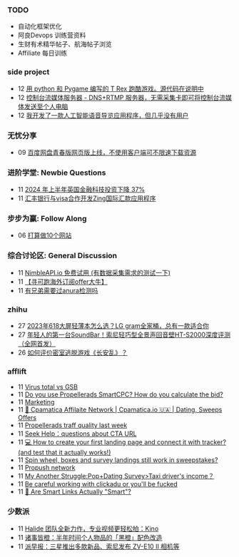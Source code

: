 ### TODO
-  自动化框架优化
-  阿良Devops 训练营资料
-  生财有术精华帖子、航海帖子浏览
-  Affiliate 每日训练

### side project
<!-- sideproject:START -->
-  12 [用 python 和 Pygame 编写的 T Rex 跑酷游戏。源代码在说明中](https://www.youtube.com/watch?v=pZySIXSelCA)
-  12 [控制台流媒体服务器 - DNS+RTMP 服务器，无需采集卡即可将控制台流媒体发送至个人电脑](https://github.com/Aioros/console-streaming-server)
-  12 [我开发了一款人工智能语音导览应用程序，但几乎没有用户](https://www.reddit.com/r/SideProject/comments/18gpp0e/ive_built_an_ai_audio_tour_app_but_have_almost_no/)<!-- sideproject:END -->


### 无忧分享
<!-- ruyo:START -->
-  09 [百度网盘青春版网页版上线，不使用客户端可不限速下载资源](https://51.ruyo.net/18709.html)<!-- ruyo:END -->

### 进阶学堂: Newbie Questions
<!-- advertcn1:START -->
-  11 [2024 年上半年英国金融科技投资下降 37%](https://www.advertcn.com/thread-115680-1-1.html)
-  11 [汇丰银行与visa合作开发Zing国际汇款应用程序](https://www.advertcn.com/thread-115679-1-1.html)<!-- advertcn1:END -->

### 步步为赢: Follow Along
<!-- advertcn2:START -->
-  06 [打算做10个网站](https://www.advertcn.com/thread-115247-1-1.html)<!-- advertcn2:END -->

### 综合讨论区: General Discussion
<!-- advertcn3:START -->
-  11 [NimbleAPI.io 免费试用 &lpar;有数据采集需求的测试一下&rpar;](https://www.advertcn.com/thread-115681-1-1.html)
-  11 [【寻可跑海外订阅offer大牛】](https://www.advertcn.com/thread-115677-1-1.html)
-  11 [有兄弟需要过anura检测吗](https://www.advertcn.com/thread-115675-1-1.html)<!-- advertcn3:END -->


### zhihu
<!-- zhihu:START -->
-  27 [2023年618大屏轻薄本怎么选？LG gram全家桶，总有一款适合你](http://zhuanlan.zhihu.com/p/632641888?utm_campaign=rss&utm_medium=rss&utm_source=rss&utm_content=title)
-  27 [年轻人的第一台SoundBar！索尼轻巧型全景声回音壁HT-S2000深度评测（全网首发）](http://zhuanlan.zhihu.com/p/630990296?utm_campaign=rss&utm_medium=rss&utm_source=rss&utm_content=title)
-  26 [如何评价密室逃脱游戏《长安乱》？](http://www.zhihu.com/question/563950552/answer/3045961312?utm_campaign=rss&utm_medium=rss&utm_source=rss&utm_content=title)<!-- zhihu:END -->

### afflift
<!-- afflift:START -->
-  11 [Virus total vs GSB](https://afflift.com/f/threads/virus-total-vs-gsb.13438/)
-  11 [Do you use Propellerads SmartCPC? How do you calculate the bid?](https://afflift.com/f/threads/do-you-use-propellerads-smartcpc-how-do-you-calculate-the-bid.13437/)
-  11 [Marketing](https://afflift.com/f/threads/marketing.13436/)
-  11 [💸 Cpamatica Affilaite Network | Cpamatica.io 🇺🇦 | Dating, Sweeps Offers](https://afflift.com/f/threads/%F0%9F%92%B8-cpamatica-affilaite-network-cpamatica-io-%F0%9F%87%BA%F0%9F%87%A6-dating-sweeps-offers.8489/)
-  11 [Propellerads traff quality last week](https://afflift.com/f/threads/propellerads-traff-quality-last-week.13434/)
-  11 [Seek Help：questions about CTA URL](https://afflift.com/f/threads/seek-help%EF%BC%9Aquestions-about-cta-url.12910/)
-  11 [💻 How to create your first landing page and connect it with tracker? &lpar;and test that it actually works!&rpar;](https://afflift.com/f/threads/%F0%9F%92%BB-how-to-create-your-first-landing-page-and-connect-it-with-tracker-and-test-that-it-actually-works.13435/)
-  11 [Spin wheel, boxes and survey landings still work in sweepstakes?](https://afflift.com/f/threads/spin-wheel-boxes-and-survey-landings-still-work-in-sweepstakes.13433/)
-  11 [Propush network](https://afflift.com/f/threads/propush-network.13345/)
-  11 [My Another Struggle:Pop+Dating Survey&gt;Taxi driver&#39;s income？](https://afflift.com/f/threads/my-another-struggle-pop-dating-survey-taxi-drivers-income%EF%BC%9F.13190/)
-  11 [Be careful working with clickadu or you&#39;ll be fucked](https://afflift.com/f/threads/be-careful-working-with-clickadu-or-youll-be-fucked.13432/)
-  11 [🧠 Are Smart Links Actually &quot;Smart&quot;?](https://afflift.com/f/threads/%F0%9F%A7%A0-are-smart-links-actually-smart.13431/)<!-- afflift:END -->

### 少数派
<!-- sspai:START -->
-  11 [Halide 团队全新力作，专业视频更轻松拍：Kino](https://sspai.com/post/90314)
-  11 [诸事皆橙：半年时间个人物品的「黑橙」配色改造](https://sspai.com/post/90236)
-  11 [派早报：三星推出多款新品、索尼发布 ZV-E10 II 相机等](https://sspai.com/post/90378)<!-- sspai:END -->
